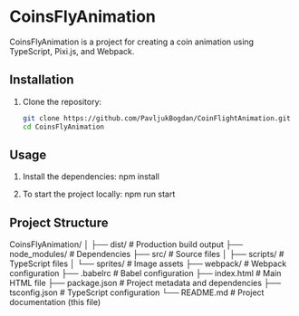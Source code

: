 # CoinsFlyAnimation
CoinsFlyAnimation is a project for creating a coin animation using TypeScript, Pixi.js, and Webpack.

## Installation
1. Clone the repository:
   ```bash
   git clone https://github.com/PavljukBogdan/CoinFlightAnimation.git
   cd CoinsFlyAnimation
   
## Usage
1. Install the dependencies:
   npm install

2. To start the project locally:
    npm run start

## Project Structure

CoinsFlyAnimation/
│
├── dist/               # Production build output
├── node_modules/       # Dependencies
├── src/                # Source files
│   ├── scripts/        # TypeScript files
│   └── sprites/        # Image assets
├── webpack/            # Webpack configuration
├── .babelrc            # Babel configuration
├── index.html          # Main HTML file
├── package.json        # Project metadata and dependencies
├── tsconfig.json       # TypeScript configuration
└── README.md           # Project documentation (this file)
